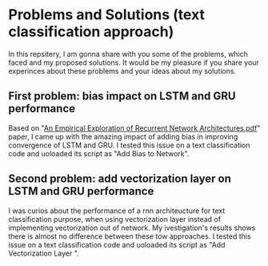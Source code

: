 # Problems and Solutions (text classification approach)
In this repsitery, I am gonna share with you some of the problems, which faced and my proposed solutions. 
It would be my pleasure if you share your experinces about these problems and your ideas about my solutions.
## First problem: bias impact on LSTM and GRU performance
Based on "[An Empirical Exploration of Recurrent Network Architectures.pdf](https://github.com/mohammadmehdikeramati/Text-Classification/files/9563647/An.Empirical.Exploration.of.Recurrent.Network.Architectures.pdf)" paper, I came up with the amazing impact of adding bias in improving convergence of LSTM and GRU. I tested this issue on a text classification code and uoloaded its script as "Add Bias to Network".
## Second problem: add vectorization layer on LSTM and GRU performance
I was curios about the performance of a rnn architeucture for text classification purpose, when using vectorization layer instead of implementing vectorization out of network. My ivestigation's results shows there is almost no difference between these tow approaches. I tested this issue on a text classification code and uoloaded its script as "Add Vectorization Layer ".    


